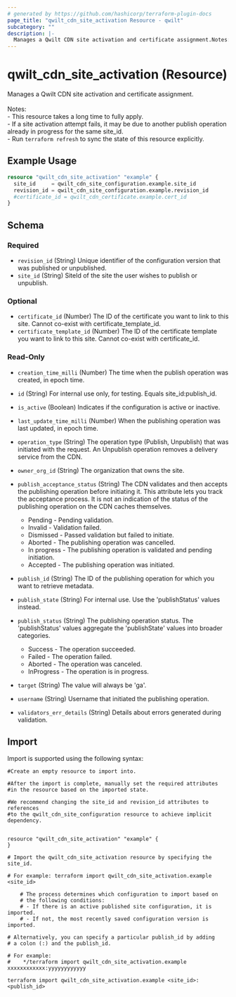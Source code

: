 ```yaml
---
# generated by https://github.com/hashicorp/terraform-plugin-docs
page_title: "qwilt_cdn_site_activation Resource - qwilt"
subcategory: ""
description: |-
  Manages a Qwilt CDN site activation and certificate assignment.Notes: - This resource takes a long time to fully apply. - If a site activation attempt fails, it may be due to another publish operation already in progress for the same site_id. - Run terraform refresh to sync the state of this resource explicitly.
---
```


# qwilt_cdn_site_activation (Resource)

Manages a Qwilt CDN site activation and certificate assignment.<br><br>Notes:<br> - This resource takes a long time to fully apply.<br> - If a site activation attempt fails, it may be due to another publish operation already in progress for the same site_id.<br> - Run ```terraform refresh``` to sync the state of this resource explicitly.

## Example Usage

```terraform
resource "qwilt_cdn_site_activation" "example" {
  site_id     = qwilt_cdn_site_configuration.example.site_id
  revision_id = qwilt_cdn_site_configuration.example.revision_id
  #certificate_id = qwilt_cdn_certificate.example.cert_id
}
```

<!-- schema generated by tfplugindocs -->
## Schema

### Required

- `revision_id` (String) Unique identifier of the configuration version that was published or unpublished.
- `site_id` (String) SiteId of the site the user wishes to publish or unpublish.

### Optional

- `certificate_id` (Number) The ID of the certificate you want to link to this site. Cannot co-exist with certificate_template_id.
- `certificate_template_id` (Number) The ID of the certificate template you want to link to this site. Cannot co-exist with certificate_id.

### Read-Only

- `creation_time_milli` (Number) The time when the publish operation was created, in epoch time.
- `id` (String) For internal use only, for testing. Equals site_id:publish_id.
- `is_active` (Boolean) Indicates if the configuration is active or inactive.
- `last_update_time_milli` (Number) When the publishing operation was last updated, in epoch time.
- `operation_type` (String) The operation type (Publish, Unpublish) that was initiated with the request. An Unpublish operation removes a delivery service from the CDN.
- `owner_org_id` (String) The organization that owns the site.
- `publish_acceptance_status` (String) The CDN validates and then accepts the publishing operation before initiating it. This attribute lets you track the acceptance process. It is not an indication of the status of the publishing operation on the CDN caches themselves.

  - Pending - Pending validation.
  - Invalid - Validation failed. 
  - Dismissed - Passed validation but failed to initiate.
  - Aborted - The publishing operation was cancelled.
  - In progress - The publishing operation is validated and pending initiation.
  - Accepted - The publishing operation was initiated.
- `publish_id` (String) The ID of the publishing operation for which you want to retrieve metadata.
- `publish_state` (String) For internal use. Use the 'publishStatus' values instead.
- `publish_status` (String) The publishing operation status. The 'publishStatus' values aggregate the 'publishState' values into broader categories. 

  - Success - The operation succeeded.
  - Failed - The operation failed.
  - Aborted - The operation was canceled.
  - InProgress - The operation is in progress.
- `target` (String) The value will always be 'ga'.
- `username` (String) Username that initiated the publishing operation.
- `validators_err_details` (String) Details about errors generated during validation.

## Import

Import is supported using the following syntax:

```shell
#Create an empty resource to import into.

#After the import is complete, manually set the required attributes 
#in the resource based on the imported state.

#We recommend changing the site_id and revision_id attributes to references
#to the qwilt_cdn_site_configuration resource to achieve implicit dependency.


resource "qwilt_cdn_site_activation" "example" {
}

# Import the qwilt_cdn_site_activation resource by specifying the site_id. 

# For example: terraform import qwilt_cdn_site_activation.example <site_id>

    # The process determines which configuration to import based on
    # the following conditions: 
    # - If there is an active published site configuration, it is imported.
    # - If not, the most recently saved configuration version is imported.
        
# Alternatively, you can specify a particular publish_id by adding 
# a colon (:) and the publish_id. 
    
# For example: 
#    */terraform import qwilt_cdn_site_activation.example xxxxxxxxxxxx:yyyyyyyyyyyy

terraform import qwilt_cdn_site_activation.example <site_id>:<publish_id>
```
